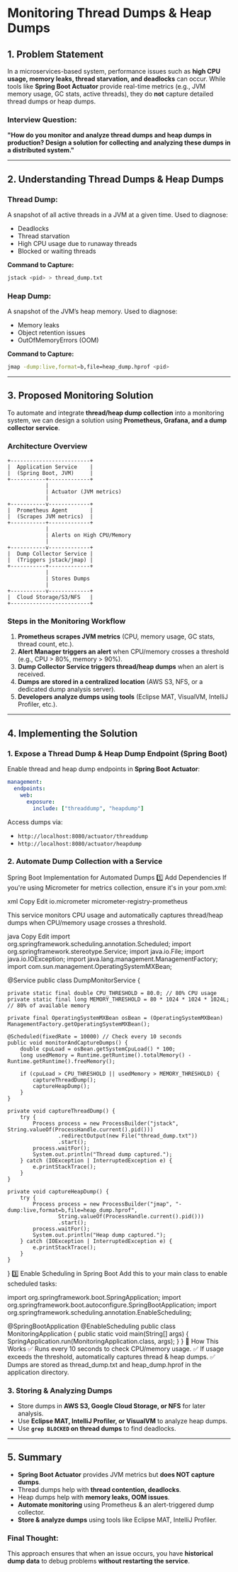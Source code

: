# Monitoring Thread Dumps & Heap Dumps

## 1. Problem Statement

In a microservices-based system, performance issues such as **high CPU usage, memory leaks, thread starvation, and deadlocks** can occur. While tools like **Spring Boot Actuator** provide real-time metrics (e.g., JVM memory usage, GC stats, active threads), they do **not** capture detailed thread dumps or heap dumps.

### Interview Question:

**"How do you monitor and analyze thread dumps and heap dumps in production? Design a solution for collecting and analyzing these dumps in a distributed system."**

---

## 2. Understanding Thread Dumps & Heap Dumps

### **Thread Dump:**

A snapshot of all active threads in a JVM at a given time. Used to diagnose:

- Deadlocks
- Thread starvation
- High CPU usage due to runaway threads
- Blocked or waiting threads

**Command to Capture:**

```bash
jstack <pid> > thread_dump.txt
```

### **Heap Dump:**

A snapshot of the JVM’s heap memory. Used to diagnose:

- Memory leaks
- Object retention issues
- OutOfMemoryErrors (OOM)

**Command to Capture:**

```bash
jmap -dump:live,format=b,file=heap_dump.hprof <pid>
```

---

## 3. Proposed Monitoring Solution

To automate and integrate **thread/heap dump collection** into a monitoring system, we can design a solution using **Prometheus, Grafana, and a dump collector service**.

### **Architecture Overview**

```
+-------------------------+
|  Application Service    |
|  (Spring Boot, JVM)     |
+-----------+-------------+
            |
            | Actuator (JVM metrics)
            |
+-----------v-------------+
|  Prometheus Agent       |
|  (Scrapes JVM metrics)  |
+-----------+-------------+
            |
            | Alerts on High CPU/Memory
            |
+-----------v-------------+
|  Dump Collector Service |
|  (Triggers jstack/jmap) |
+-----------+-------------+
            |
            | Stores Dumps
            |
+-----------v-------------+
|  Cloud Storage/S3/NFS   |
+-------------------------+
```

### **Steps in the Monitoring Workflow**

1. **Prometheus scrapes JVM metrics** (CPU, memory usage, GC stats, thread count, etc.).
2. **Alert Manager triggers an alert** when CPU/memory crosses a threshold (e.g., CPU > 80%, memory > 90%).
3. **Dump Collector Service triggers thread/heap dumps** when an alert is received.
4. **Dumps are stored in a centralized location** (AWS S3, NFS, or a dedicated dump analysis server).
5. **Developers analyze dumps using tools** (Eclipse MAT, VisualVM, IntelliJ Profiler, etc.).

---

## 4. Implementing the Solution

### **1. Expose a Thread Dump & Heap Dump Endpoint** (Spring Boot)

Enable thread and heap dump endpoints in **Spring Boot Actuator**:

```yaml
management:
  endpoints:
    web:
      exposure:
        include: ["threaddump", "heapdump"]
```

Access dumps via:

- `http://localhost:8080/actuator/threaddump`
- `http://localhost:8080/actuator/heapdump`

### **2. Automate Dump Collection with a Service**

Spring Boot Implementation for Automated Dumps
1️⃣ Add Dependencies
If you're using Micrometer for metrics collection, ensure it's in your pom.xml:

xml
Copy
Edit
<dependency>
<groupId>io.micrometer</groupId>
<artifactId>micrometer-registry-prometheus</artifactId>
</dependency>

This service monitors CPU usage and automatically captures thread/heap dumps when CPU/memory usage crosses a threshold.

java
Copy
Edit
import org.springframework.scheduling.annotation.Scheduled;
import org.springframework.stereotype.Service;
import java.io.File;
import java.io.IOException;
import java.lang.management.ManagementFactory;
import com.sun.management.OperatingSystemMXBean;

@Service
public class DumpMonitorService {

    private static final double CPU_THRESHOLD = 80.0; // 80% CPU usage
    private static final long MEMORY_THRESHOLD = 80 * 1024 * 1024 * 1024L; // 80% of available memory

    private final OperatingSystemMXBean osBean = (OperatingSystemMXBean) ManagementFactory.getOperatingSystemMXBean();

    @Scheduled(fixedRate = 10000) // Check every 10 seconds
    public void monitorAndCaptureDumps() {
        double cpuLoad = osBean.getSystemCpuLoad() * 100;
        long usedMemory = Runtime.getRuntime().totalMemory() - Runtime.getRuntime().freeMemory();

        if (cpuLoad > CPU_THRESHOLD || usedMemory > MEMORY_THRESHOLD) {
            captureThreadDump();
            captureHeapDump();
        }
    }

    private void captureThreadDump() {
        try {
            Process process = new ProcessBuilder("jstack", String.valueOf(ProcessHandle.current().pid()))
                    .redirectOutput(new File("thread_dump.txt"))
                    .start();
            process.waitFor();
            System.out.println("Thread dump captured.");
        } catch (IOException | InterruptedException e) {
            e.printStackTrace();
        }
    }

    private void captureHeapDump() {
        try {
            Process process = new ProcessBuilder("jmap", "-dump:live,format=b,file=heap_dump.hprof",
                    String.valueOf(ProcessHandle.current().pid()))
                    .start();
            process.waitFor();
            System.out.println("Heap dump captured.");
        } catch (IOException | InterruptedException e) {
            e.printStackTrace();
        }
    }

}
3️⃣ Enable Scheduling in Spring Boot
Add this to your main class to enable scheduled tasks:

import org.springframework.boot.SpringApplication;
import org.springframework.boot.autoconfigure.SpringBootApplication;
import org.springframework.scheduling.annotation.EnableScheduling;

@SpringBootApplication
@EnableScheduling
public class MonitoringApplication {
public static void main(String[] args) {
SpringApplication.run(MonitoringApplication.class, args);
}
}
🔹 How This Works
✅ Runs every 10 seconds to check CPU/memory usage.
✅ If usage exceeds the threshold, automatically captures thread & heap dumps.
✅ Dumps are stored as thread_dump.txt and heap_dump.hprof in the application directory.

### **3. Storing & Analyzing Dumps**

- Store dumps in **AWS S3, Google Cloud Storage, or NFS** for later analysis.
- Use **Eclipse MAT, IntelliJ Profiler, or VisualVM** to analyze heap dumps.
- Use **`grep BLOCKED` on thread dumps** to find deadlocks.

---

## 5. Summary

- **Spring Boot Actuator** provides JVM metrics but **does NOT capture dumps**.
- Thread dumps help with **thread contention, deadlocks**.
- Heap dumps help with **memory leaks, OOM issues**.
- **Automate monitoring** using Prometheus & an alert-triggered dump collector.
- **Store & analyze dumps** using tools like Eclipse MAT, IntelliJ Profiler.

### **Final Thought:**

This approach ensures that when an issue occurs, you have **historical dump data** to debug problems **without restarting the service**.
